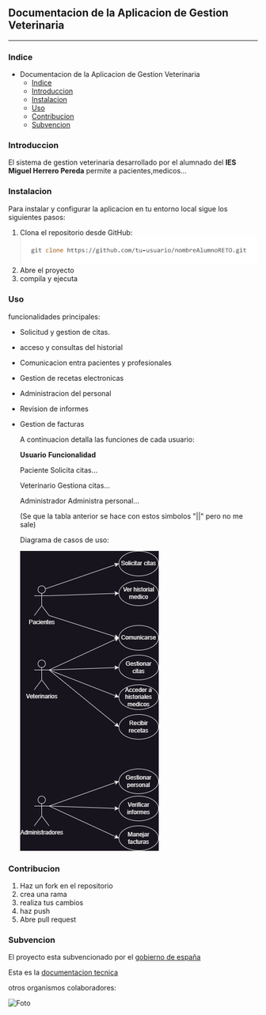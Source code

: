 ## Documentacion de la Aplicacion de Gestion Veterinaria
---
### Indice
- Documentacion de la Aplicacion de Gestion Veterinaria
    - [Indice](#indice)
    - [Introduccion](#introduccion)
    - [Instalacion](#instalacion)
    - [Uso](#uso)
    - [Contribucion](#contribucion)
    - [Subvencion](#subvencion)

### Introduccion
El sistema de gestion veterinaria desarrollado por el alumnado del **IES Miguel Herrero Pereda** permite a pacientes,medicos...

### Instalacion 

Para instalar y configurar la aplicacion en tu entorno local sigue los siguientes pasos:
  1. Clona el repositorio desde GitHub:
     ![foto](Fotos/gitClone.png)
2. Abre el proyecto
3. compila y ejecuta

### Uso

funcionalidades principales:

- Solicitud y gestion de citas.
- acceso y consultas del historial
- Comunicacion entra pacientes y profesionales
- Gestion de recetas electronicas
- Administracion del personal
- Revision de informes
- Gestion de facturas

  A continuacion detalla las funciones de cada usuario:

  **Usuario**    **Funcionalidad**
  
  Paciente         Solicita citas...
  
  Veterinario      Gestiona citas...
  
  Administrador    Administra personal...

  (Se que la tabla anterior se hace con estos simbolos "||" pero no me sale)

  Diagrama de casos de uso:

  ![Foto](Fotos/Diagrama_examen.drawio.png)

### Contribucion 
1. Haz un fork en el repositorio
2. crea una rama
3. realiza tus cambios
4. haz push
5. Abre pull request

### Subvencion 

El proyecto esta subvencionado por el [gobierno de españa](https://www.infosubvenciones.es/bdnstrans/GE/es/inicio)

Esta es la [documentacion tecnica](documentacion-tecnica.md)

otros organismos colaboradores:

![Foto](https://www.educantabria.es/errors/logo-educantabria-azul.png)
  

